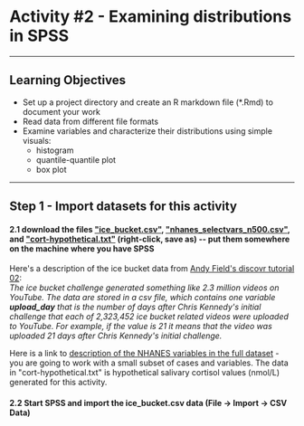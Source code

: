 # Activity #2 - Examining distributions in SPSS

------------------------------------------------------------------------

## Learning Objectives

-   Set up a project directory and create an R markdown file (\*.Rmd) to document your work  
-   Read data from different file formats  
-   Examine variables and characterize their distributions using simple visuals:  
    -   histogram  
    -   quantile-quantile plot  
    -   box plot  

------------------------------------------------------------------------


## Step 1 - Import datasets for this activity

#### 2.1 download the files ["ice_bucket.csv"](../data/icebucket.csv), ["nhanes_selectvars_n500.csv"](../data/nhanes_selectvars_n500.csv), and ["cort-hypothetical.txt"](../data/cort-hypothetical.txt) (right-click, save as) -- put them somewhere on the machine where you have SPSS  
Here's a description of the ice bucket data from [Andy Field's discovr tutorial 02](https://www.discovr.rocks/discovr/):  
*The ice bucket challenge generated something like 2.3 million videos on YouTube. The data are stored in a csv file, which contains one variable **upload_day** that is the number of days after Chris Kennedy's initial challenge that each of 2,323,452 ice bucket related videos were uploaded to YouTube. For example, if the value is 21 it means that the video was uploaded 21 days after Chris Kennedy's initial challenge.*

Here is a link to [description of the NHANES variables in the full dataset](https://www.rdocumentation.org/packages/NHANES/versions/2.1.0/topics/NHANES) - you are going to work with a small subset of cases and variables. The data in "cort-hypothetical.txt" is hypothetical salivary cortisol values (nmol/L) generated for this activity.

#### 2.2 Start SPSS and import the ice_bucket.csv data (File -> Import -> CSV Data)

